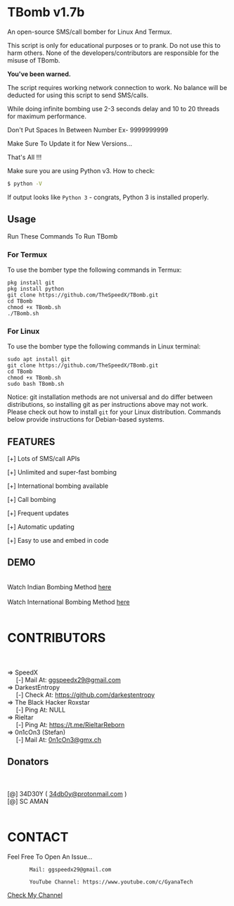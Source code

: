 # TBomb v1.7b
An open-source SMS/call bomber for Linux And Termux.

This script is only for educational purposes or to prank.
Do not use this to harm others.
None of the developers/contributors are responsible for the misuse of TBomb.

**You've been warned.**

The script requires working network connection to work.
No balance will be deducted for using this script to send SMS/calls.

While doing infinite bombing use 2-3 seconds delay and 10 to 20 threads for maximum performance.


Don't Put Spaces In Between Number Ex- 9999999999

Make Sure To Update it for New Versions...

That's All !!!

Make sure you are using Python v3. How to check:
```sh
$ python -V
```
If output looks like `Python 3` - congrats, Python 3 is installed properly.

## Usage
Run These Commands To Run TBomb
### For Termux
To use the bomber type the following commands in Termux:
```
pkg install git
pkg install python
git clone https://github.com/TheSpeedX/TBomb.git
cd TBomb
chmod +x TBomb.sh
./TBomb.sh
```

### For Linux
To use the bomber type the following commands in Linux terminal:
```
sudo apt install git
git clone https://github.com/TheSpeedX/TBomb.git
cd TBomb
chmod +x TBomb.sh
sudo bash TBomb.sh
```

Notice: git installation methods are not universal and do differ between distributions, so
installing git as per instructions above may not work.
Please check out how to install `git` for your Linux distribution.
Commands below provide instructions for Debian-based systems.

## FEATURES 
 [+] Lots of SMS/call APIs

 [+] Unlimited and super-fast bombing

 [+] International bombing available

 [+] Call bombing

 [+] Frequent updates

 [+] Automatic updating

 [+] Easy to use and embed in code
 
## DEMO
<br>
Watch Indian Bombing Method <a href="https://youtu.be/9KWkwsr_QGw">here</a> <br><br>
Watch International Bombing Method <a href="https://youtu.be/JqsHkyIcnPM">here</a> <br><br>

# CONTRIBUTORS
<br><br>
=>  SpeedX<br>
&nbsp;&nbsp;&nbsp;&nbsp;&nbsp;[-] Mail At: ggspeedx29@gmail.com  <br>
=>  DarkestEntropy<br>
&nbsp;&nbsp;&nbsp;&nbsp;&nbsp;[-] Check At: https://github.com/darkestentropy  <br>
=>  The Black Hacker Roxstar<br>
&nbsp;&nbsp;&nbsp;&nbsp;&nbsp;[-] Ping At: NULL <br>
=>  Rieltar<br>
&nbsp;&nbsp;&nbsp;&nbsp;&nbsp;[-] Ping At: https://t.me/RieltarReborn  <br>
=>  0n1cOn3 (Stefan)<br>
&nbsp;&nbsp;&nbsp;&nbsp;&nbsp;[-] Mail At: 0n1cOn3@gmx.ch <br>

## Donators
<br><br>
[@] 34D30Y ( 34db0y@protonmail.com  )
<br>
[@] SC AMAN
<br><br>
# CONTACT
Feel Free To Open An Issue...

           Mail: ggspeedx29@gmail.com

           YouTube Channel: https://www.youtube.com/c/GyanaTech
  <a href="https://www.youtube.com/c/GyanaTech">Check My Channel</a>
